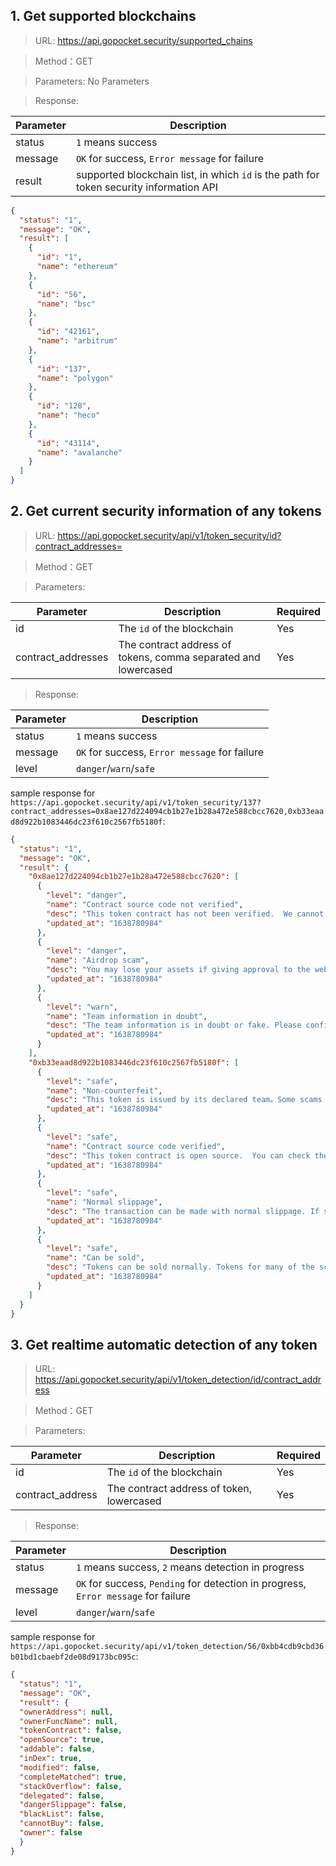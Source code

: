 ## 1. Get supported blockchains

>URL: https://api.gopocket.security/supported_chains

>Method：GET

>Parameters: No Parameters

>Response:

Parameter|Description
---|---
status|`1` means success
message|`OK` for success, `Error message` for failure
result| supported blockchain list, in which `id` is the path for token security information API


```json
{
  "status": "1",
  "message": "OK",
  "result": [
    {
      "id": "1",
      "name": "ethereum"
    },
    {
      "id": "56",
      "name": "bsc"
    },
    {
      "id": "42161",
      "name": "arbitrum"
    },
    {
      "id": "137",
      "name": "polygon"
    },
    {
      "id": "128",
      "name": "heco"
    },
    {
      "id": "43114",
      "name": "avalanche"
    }
  ]
}
```

## 2. Get current security information of any tokens

>URL: https://api.gopocket.security/api/v1/token_security/id?contract_addresses=

>Method：GET

>Parameters:

Parameter|Description|Required
---|---|---
id|The `id` of the blockchain|Yes
contract_addresses|The contract address of tokens, comma separated and lowercased|Yes


>Response:

Parameter|Description
---|---
status|`1` means success
message|`OK` for success, `Error message` for failure
level|`danger`/`warn`/`safe`

sample response for `https://api.gopocket.security/api/v1/token_security/137?contract_addresses=0x8ae127d224094cb1b27e1b28a472e588cbcc7620,0xb33eaad8d922b1083446dc23f610c2567fb5180f`:
```json
{
  "status": "1",
  "message": "OK",
  "result": {
    "0x8ae127d224094cb1b27e1b28a472e588cbcc7620": [
      {
        "level": "danger",
        "name": "Contract source code not verified",
        "desc": "This token contract has not been verified.  We cannot check the contract code for details. Unsourced token contracts are likely to have malicious function to defraud users of their assets. Please apply to the project team to open source.",
        "updated_at": "1638780984"
      },
      {
        "level": "danger",
        "name": "Airdrop scam",
        "desc": "You may lose your assets if giving approval to the website of this token.",
        "updated_at": "1638780984"
      },
      {
        "level": "warn",
        "name": "Team information in doubt",
        "desc": "The team information is in doubt or fake. Please confirm the credibility of team information to the project team.",
        "updated_at": "1638780984"
      }
    ],
    "0xb33eaad8d922b1083446dc23f610c2567fb5180f": [
      {
        "level": "safe",
        "name": "Non-counterfeit",
        "desc": "This token is issued by its declared team。Some scams will create a well-known token with the same name to defraud users of their assets.",
        "updated_at": "1638780984"
      },
      {
        "level": "safe",
        "name": "Contract source code verified",
        "desc": "This token contract is open source.  You can check the contract code for details. Unsourced token contracts are likely to have malicious function to defraud users of their assets.",
        "updated_at": "1638780984"
      },
      {
        "level": "safe",
        "name": "Normal slippage",
        "desc": "The transaction can be made with normal slippage. If slippage is high, user transaction fees will be high.",
        "updated_at": "1638780984"
      },
      {
        "level": "safe",
        "name": "Can be sold",
        "desc": "Tokens can be sold normally. Tokens for many of the scams can not be sold.",
        "updated_at": "1638780984"
      }
    ]
  }
}
```

## 3. Get realtime automatic detection of any token

>URL: https://api.gopocket.security/api/v1/token_detection/id/contract_address

>Method：GET

>Parameters:

Parameter|Description|Required
---|---|---
id|The `id` of the blockchain|Yes
contract_address|The contract address of token, lowercased|Yes


>Response:

Parameter|Description
---|---
status|`1` means success, `2` means detection in progress
message|`OK` for success, `Pending` for detection in progress, `Error message` for failure
level|`danger`/`warn`/`safe`

sample response for `https://api.gopocket.security/api/v1/token_detection/56/0xbb4cdb9cbd36b01bd1cbaebf2de08d9173bc095c`:
```json
{
  "status": "1",
  "message": "OK",
  "result": {
  "ownerAddress": null,
  "ownerFuncName": null,
  "tokenContract": false,
  "openSource": true,
  "addable": false,
  "inDex": true,
  "modified": false,
  "completeMatched": true,
  "stackOverflow": false,
  "delegated": false,
  "dangerSlippage": false,
  "blackList": false,
  "cannotBuy": false,
  "owner": false
  }
}
```
